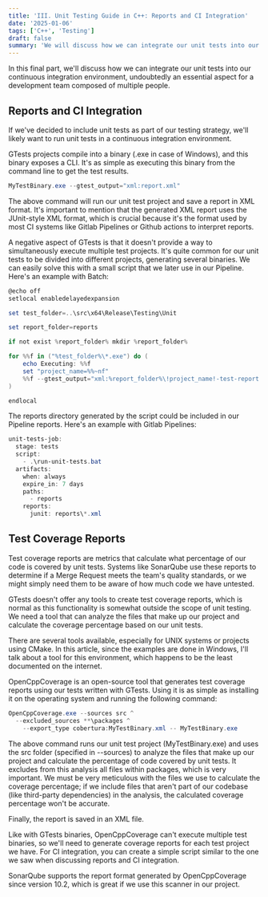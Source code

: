 ```yaml
---
title: 'III. Unit Testing Guide in C++: Reports and CI Integration'
date: '2025-01-06'
tags: ['C++', 'Testing']
draft: false
summary: 'We will discuss how we can integrate our unit tests into our continuous integration environment, undoubtedly an essential aspect for a development team composed of multiple people.'
---
```


In this final part, we'll discuss how we can integrate our unit tests into our continuous integration environment, undoubtedly an essential aspect for a development team composed of multiple people.

## Reports and CI Integration

If we've decided to include unit tests as part of our testing strategy, we'll likely want to run unit tests in a continuous integration environment.

GTests projects compile into a binary (.exe in case of Windows), and this binary exposes a CLI. It's as simple as executing this binary from the command line to get the test results.

```powershell
MyTestBinary.exe --gtest_output="xml:report.xml"
```

The above command will run our unit test project and save a report in XML format. It's important to mention that the generated XML report uses the JUnit-style XML format, which is crucial because it's the format used by most CI systems like Gitlab Pipelines or Github actions to interpret reports.

A negative aspect of GTests is that it doesn't provide a way to simultaneously execute multiple test projects. It's quite common for our unit tests to be divided into different projects, generating several binaries. We can easily solve this with a small script that we later use in our Pipeline. Here's an example with Batch:

```powershell
@echo off
setlocal enabledelayedexpansion

set test_folder=..\src\x64\Release\Testing\Unit

set report_folder=reports

if not exist %report_folder% mkdir %report_folder%

for %%f in ("%test_folder%\*.exe") do (
    echo Executing: %%f
    set "project_name=%%~nf"
    %%f --gtest_output="xml:%report_folder%\!project_name!-test-report.xml"
)

endlocal
```

The reports directory generated by the script could be included in our Pipeline reports. Here's an example with Gitlab Pipelines:

```powershell
unit-tests-job:
  stage: tests
  script:
    - .\run-unit-tests.bat
  artifacts:
    when: always
    expire_in: 7 days
    paths:
      - reports
    reports:
      junit: reports\*.xml
```

## Test Coverage Reports

Test coverage reports are metrics that calculate what percentage of our code is covered by unit tests. Systems like SonarQube use these reports to determine if a Merge Request meets the team's quality standards, or we might simply need them to be aware of how much code we have untested.

GTests doesn't offer any tools to create test coverage reports, which is normal as this functionality is somewhat outside the scope of unit testing. We need a tool that can analyze the files that make up our project and calculate the coverage percentage based on our unit tests.

There are several tools available, especially for UNIX systems or projects using CMake. In this article, since the examples are done in Windows, I'll talk about a tool for this environment, which happens to be the least documented on the internet.

OpenCppCoverage is an open-source tool that generates test coverage reports using our tests written with GTests. Using it is as simple as installing it on the operating system and running the following command:

```powershell
OpenCppCoverage.exe --sources src ^
  --excluded_sources **\packages ^
	--export_type cobertura:MyTestBinary.xml -- MyTestBinary.exe
```

The above command runs our unit test project (MyTestBinary.exe) and uses the src folder (specified in --sources) to analyze the files that make up our project and calculate the percentage of code covered by unit tests. It excludes from this analysis all files within packages, which is very important. We must be very meticulous with the files we use to calculate the coverage percentage; if we include files that aren't part of our codebase (like third-party dependencies) in the analysis, the calculated coverage percentage won't be accurate.

Finally, the report is saved in an XML file.

Like with GTests binaries, OpenCppCoverage can't execute multiple test binaries, so we'll need to generate coverage reports for each test project we have. For CI integration, you can create a simple script similar to the one we saw when discussing reports and CI integration.

SonarQube supports the report format generated by OpenCppCoverage since version 10.2, which is great if we use this scanner in our project.
